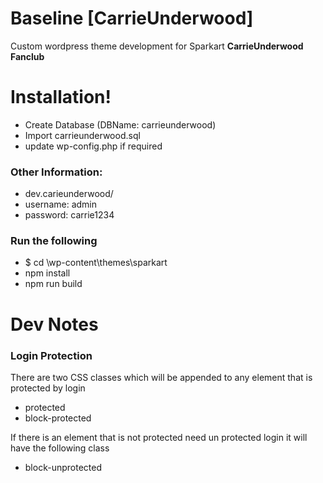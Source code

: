 # Baseline [CarrieUnderwood]

Custom wordpress theme development for Sparkart **CarrieUnderwood Fanclub**

  
# Installation!

  - Create Database (DBName: carrieunderwood)
  - Import carrieunderwood.sql
  - update wp-config.php if required


### Other Information:
  - dev.carieunderwood/
  - username: admin
  - password: carrie1234

### Run the following
- $ cd <project-name>\wp-content\themes\sparkart
-   npm install
-   npm run build

# Dev Notes

### Login Protection
There are two CSS classes which will be appended to any element that is protected by login
- protected 
- block-protected

If there is an element that is not protected need un protected login it will have the following class
- block-unprotected
